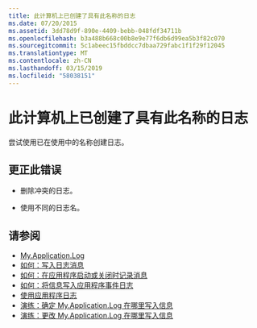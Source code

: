 ```yaml
---
title: 此计算机上已创建了具有此名称的日志
ms.date: 07/20/2015
ms.assetid: 3dd78d9f-890e-4409-bebb-048fdf34711b
ms.openlocfilehash: b3a488b668c00b8e9e77f6db6d99ea5b3f82c070
ms.sourcegitcommit: 5c1abeec15fbddcc7dbaa729fabc1f1f29f12045
ms.translationtype: MT
ms.contentlocale: zh-CN
ms.lasthandoff: 03/15/2019
ms.locfileid: "58038151"
---
```

# <a name="a-log-has-already-been-created-with-this-name-on-this-machine"></a>此计算机上已创建了具有此名称的日志
尝试使用已在使用中的名称创建日志。  
  
## <a name="to-correct-this-error"></a>更正此错误  
  
-   删除冲突的日志。  
  
-   使用不同的日志名。  
  
## <a name="see-also"></a>请参阅

- [My.Application.Log](xref:Microsoft.VisualBasic.ApplicationServices.ApplicationBase.Log)
- [如何：写入日志消息](../../visual-basic/developing-apps/programming/log-info/how-to-write-log-messages.md)
- [如何：在应用程序启动或关闭时记录消息](../../visual-basic/developing-apps/programming/log-info/how-to-log-messages-when-the-application-starts-or-shuts-down.md)
- [如何：将信息写入应用程序事件日志](../../visual-basic/developing-apps/programming/log-info/how-to-write-to-an-application-event-log.md)
- [使用应用程序日志](../../visual-basic/developing-apps/programming/log-info/working-with-application-logs.md)
- [演练：确定 My.Application.Log 在哪里写入信息](../../visual-basic/developing-apps/programming/log-info/walkthrough-determining-where-my-application-log-writes-information.md)
- [演练：更改 My.Application.Log 在哪里写入信息](../../visual-basic/developing-apps/programming/log-info/walkthrough-changing-where-my-application-log-writes-information.md)
